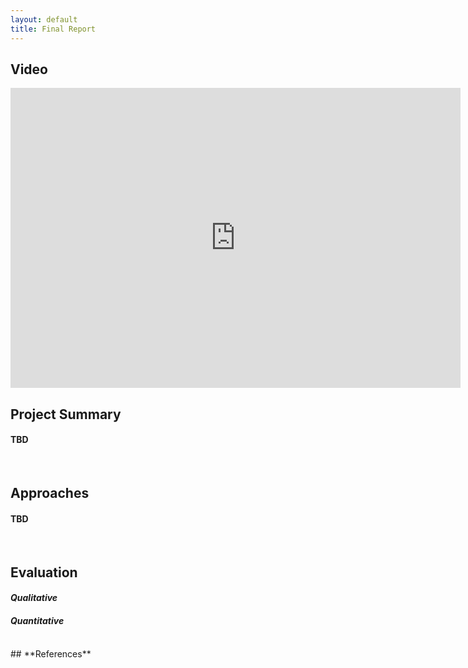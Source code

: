 ```yaml
---
layout: default
title: Final Report
---
```


## **Video**

<iframe width="720" height="480" src="https://www.youtube.com/embed/gO7Sl99GDOo" frameborder="0" allow="accelerometer; autoplay; clipboard-write; encrypted-media; gyroscope; picture-in-picture" allowfullscreen></iframe>

<br />

## **Project Summary** 

#### TBD

<br />

## **Approaches**
#### TBD


<br />

## **Evaluation**


#### ***Qualitative***

#### ***Quantitative***


<br />
## **References**
